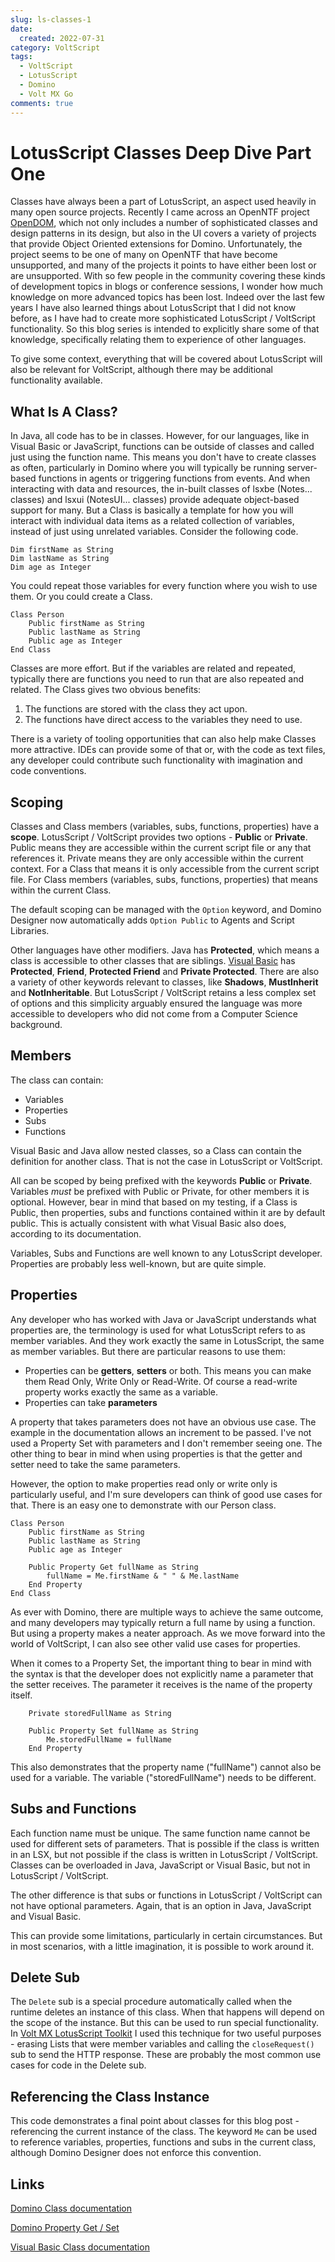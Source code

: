 ```yaml
---
slug: ls-classes-1
date: 
  created: 2022-07-31
category: VoltScript
tags: 
  - VoltScript
  - LotusScript
  - Domino
  - Volt MX Go
comments: true
---
```

# LotusScript Classes Deep Dive Part One

Classes have always been a part of LotusScript, an aspect used heavily in many open source projects. Recently I came across an OpenNTF project [OpenDOM](https://www.openntf.org/main.nsf/project.xsp?r=project/OpenDOM/summary), which not only includes a number of sophisticated classes and design patterns in its design, but also in the UI covers a variety of projects that provide Object Oriented extensions for Domino. Unfortunately, the project seems to be one of many on OpenNTF that have become unsupported, and many of the projects it points to have either been lost or are unsupported. With so few people in the community covering these kinds of development topics in blogs or conference sessions, I wonder how much knowledge on more advanced topics has been lost. Indeed over the last few years I have also learned things about LotusScript that I did not know before, as I have had to create more sophisticated LotusScript / VoltScript functionality. So this blog series is intended to explicitly share some of that knowledge, specifically relating them to experience of other languages.

<!-- more -->

To give some context, everything that will be covered about LotusScript will also be relevant for VoltScript, although there may be additional functionality available.

## What Is A Class?

In Java, all code has to be in classes. However, for our languages, like in Visual Basic or JavaScript, functions can be outside of classes and called just using the function name. This means you don't have to create classes as often, particularly in Domino where you will typically be running server-based functions in agents or triggering functions from events. And when interacting with data and resources, the in-built classes of lsxbe (Notes... classes) and lsxui (NotesUI... classes) provide adequate object-based support for many. But a Class is basically a template for how you will interact with individual data items as a related collection of variables, instead of just using unrelated variables. Consider the following code.

```vbscript
Dim firstName as String
Dim lastName as String
Dim age as Integer
```

You could repeat those variables for every function where you wish to use them. Or you could create a Class.

```vbscript
Class Person
    Public firstName as String
    Public lastName as String
    Public age as Integer
End Class
```

Classes are more effort. But if the variables are related and repeated, typically there are functions you need to run that are also repeated and related. The Class gives two obvious benefits:

1. The functions are stored with the class they act upon.
2. The functions have direct access to the variables they need to use.

There is a variety of tooling opportunities that can also help make Classes more attractive. IDEs can provide some of that or, with the code as text files, any developer could contribute such functionality with imagination and code conventions.

## Scoping

Classes and Class members (variables, subs, functions, properties) have a **scope**. LotusScript / VoltScript provides two options - **Public** or **Private**. Public means they are accessible within the current script file or any that references it. Private means they are only accessible within the current context. For a Class that means it is only accessible from the current script file. For Class members (variables, subs, functions, properties) that means within the current Class.

The default scoping can be managed with the `Option` keyword, and Domino Designer now automatically adds `Option Public` to Agents and Script Libraries.

Other languages have other modifiers. Java has **Protected**, which means a class is accessible to other classes that are siblings. [Visual Basic](https://docs.microsoft.com/en-us/dotnet/visual-basic/language-reference/statements/class-statement) has **Protected**, **Friend**, **Protected Friend** and **Private Protected**. There are also a variety of other keywords relevant to classes, like **Shadows**, **MustInherit** and **NotInheritable**. But LotusScript / VoltScript retains a less complex set of options and this simplicity arguably ensured the language was more accessible to developers who did not come from a Computer Science background.

## Members

The class can contain:

- Variables
- Properties
- Subs
- Functions

Visual Basic and Java allow nested classes, so a Class can contain the definition for another class. That is not the case in LotusScript or VoltScript.

All can be scoped by being prefixed with the keywords **Public** or **Private**. Variables _must_ be prefixed with Public or Private, for other members it is optional. However, bear in mind that based on my testing, if a Class is Public, then properties, subs and functions contained within it are by default public. This is actually consistent with what Visual Basic also does, according to its documentation.

Variables, Subs and Functions are well known to any LotusScript developer. Properties are probably less well-known, but are quite simple.

## Properties

Any developer who has worked with Java or JavaScript understands what properties are, the terminology is used for what LotusScript refers to as member variables. And they work exactly the same in LotusScript, the same as member variables. But there are particular reasons to use them:

- Properties can be **getters**, **setters** or both. This means you can make them Read Only, Write Only or Read-Write. Of course a read-write property works exactly the same as a variable.
- Properties can take **parameters**

A property that takes parameters does not have an obvious use case. The example in the documentation allows an increment to be passed. I've not used a Property Set with parameters and I don't remember seeing one. The other thing to bear in mind when using properties is that the getter and setter need to take the same parameters.

However, the option to make properties read only or write only is particularly useful, and I'm sure developers can think of good use cases for that. There is an easy one to demonstrate with our Person class.

```vbscript
Class Person
    Public firstName as String
    Public lastName as String
    Public age as Integer

    Public Property Get fullName as String
        fullName = Me.firstName & " " & Me.lastName
    End Property
End Class
```

As ever with Domino, there are multiple ways to achieve the same outcome, and many developers may typically return a full name by using a function. But using a property makes a neater approach. As we move forward into the world of VoltScript, I can also see other valid use cases for properties.

When it comes to a Property Set, the important thing to bear in mind with the syntax is that the developer does not explicitly name a parameter that the setter receives. The parameter it receives is the name of the property itself.

```vbscript
    Private storedFullName as String

    Public Property Set fullName as String
        Me.storedFullName = fullName
    End Property
```

This also demonstrates that the property name ("fullName") cannot also be used for a variable. The variable ("storedFullName") needs to be different.

## Subs and Functions

Each function name must be unique. The same function name cannot be used for different sets of parameters. That is possible if the class is written in an LSX, but not possible if the class is written in LotusScript / VoltScript. Classes can be overloaded in Java, JavaScript or Visual Basic, but not in LotusScript / VoltScript.

The other difference is that subs or functions in LotusScript / VoltScript can not have optional parameters. Again, that is an option in Java, JavaScript and Visual Basic.

This can provide some limitations, particularly in certain circumstances. But in most scenarios, with a little imagination, it is possible to work around it.

## Delete Sub

The `Delete` sub is a special procedure automatically called when the runtime deletes an instance of this class. When that happens will depend on the scope of the instance. But this can be used to run special functionality. In [Volt MX LotusScript Toolkit](https://github.com/HCL-TECH-SOFTWARE/volt-mx-ls-toolkit/blob/main/notes/Code/ScriptLibraries/NotesHttpRequestHelper.lss#L142) I used this technique for two useful purposes - erasing Lists that were member variables and calling the `closeRequest()` sub to send the HTTP response. These are probably the most common use cases for code in the Delete sub.

## Referencing the Class Instance

This code demonstrates a final point about classes for this blog post - referencing the current instance of the class. The keyword `Me` can be used to reference variables, properties, functions and subs in the current class, although Domino Designer does not enforce this convention.

## Links

[Domino Class documentation](https://help.hcltechsw.com/dom_designer/12.0.0/basic/LSAZ_CLASS_STATEMENT.html)

[Domino Property Get / Set](https://help.hcltechsw.com/dom_designer/12.0.0/basic/LSAZ_PROPERTY_GET_SET_STATEMENTS.html)

[Visual Basic Class documentation](https://docs.microsoft.com/en-us/dotnet/visual-basic/language-reference/statements/class-statement)
